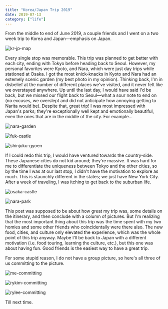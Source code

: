 ```yaml
---
title: "Korea/Japan Trip 2019"
date: 2019-07-13
category: ["life"]
---
```

From the middle to end of June 2019, a couple friends and I went on a two week trip to Korea and Japan—emphasis on Japan.

![kr-jp-map](/images/KR-JP/KR-JP.jpg)  

Every single stop was memorable. This trip was planned to get better with each city, ending with Tokyo before heading back to Seoul. However, my personal favorites were Kyoto, and Nara, which were just day trips while stationed at Osaka. I got the most knick-knacks in Kyoto and Nara had an extemely scenic garden (my best photo in my opinion). Thinking back, I'm in disbelief at the number of different places we've visited, and it never felt like we overstayed anywhere. Up until the last day, I would have said I'd be back, but we missed our flight back to Seoul—what a sour note to end on (no excuses, we overslept and did not anticipate how annoying getting to Narita would be). Despite that, great trip! I was most impressed with Japan's parks; they're exceptionally well kept and emotionally beautiful, even the ones that are in the middle of the city. For example...

![nara-garden](/images/KR-JP/bear-garden.jpg)

![fuk-castle](/images/KR-JP/fuk-castle.jpg)

![shinjuku-gyoen](/images/KR-JP/shinjuku-gyoen.jpg)

If I could redo this trip, I would have ventured towards the country-side. These Japanese cities do not kid around; they're massive. It was hard for me to differentiate the uniqueness between Tokyo and the other cities, so by the time I was at our last stop, I didn't have the motivation to explore as much. This is staunchly different in the states; we just have New York City. After a week of traveling, I was itching to get back to the suburban life. 


![osaka-castle](/images/KR-JP/osaka-castle.jpg)

![nara-park](/images/KR-JP/nara-park.jpg) 

This post was supposed to be about how great my trip was, some details on the itinerary, and then conclude with a column of pictures. But I'm realizing that the most important thing about this trip was the time spent with my two homies and some other friends who coincidentally were there also. The new food, cities, and culture only elevated the experience, which was the whole point of this trip anyway. Maybe I'll be back to Japan with a different motivation (i.e. food touring, learning the culture, etc.), but this one was about having fun. Good friends is the easiest way to have a great trip.

For some stupid reason, I do not have a group picture, so here's all three of us committing to the picture.

![me-committing](/images/KR-JP/me-committing.jpg)

![rykim-committing](/images/KR-JP/rykim-committing.jpg)  

![rylee-committing](/images/KR-JP/rylee-committing.jpg)  

Till next time.